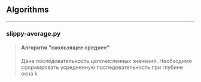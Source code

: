## Algorithms

---

### slippy-average.py
> #### Алгоритм "скользящее среднее"
> Дана последовательность целочисленных значений. Необходимо сформировать усредненную последовательность при глубине окна k